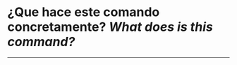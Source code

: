 
# ¿Que hace este comando concretamente? *What does is this command?*
----------------------------------------------------------


